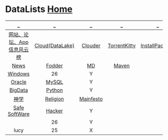 # DataLists             [Home](../index.md)

| _ | _ | _ | _ | _ |
|:---:|:---:|:---:|:---:|:---:|
| [网站、论坛、App信息风云榜](DataRank.md) | [Cloud(DataLake)](DataLake.md) | [Clouder](Clouder.md) | [TorrentKitty](TorrentKitty.md) | [InstallPackage](InstallPackage/index.md) |
| [News](News/index.md) | [Fodder](Fodder/index.md) | [MD](MD/index.md) | [Maven](Maven/index.md) |  |
| [Windows](Windows/index.md) | 26 | Y |  |  |
| [Oracle](Oracle/index.md) | [MySQL](MySQL/index.md) | Y |  |  |
| [BigData](BigData/index.md) | [Python](Python/index.md) | Y |  |  |
| [神学](神学/index.md) | [Religion](Religion/index.md) | [Mainfesto](Mainfesto/index.md) |  |  |
| [Safe SoftWare](Safe/index.md) | [Hacker](Hacker/index.md) | Y |  |  |
| []() | 26 | Y |  |  |
| lucy | 25 | X |  |  |













